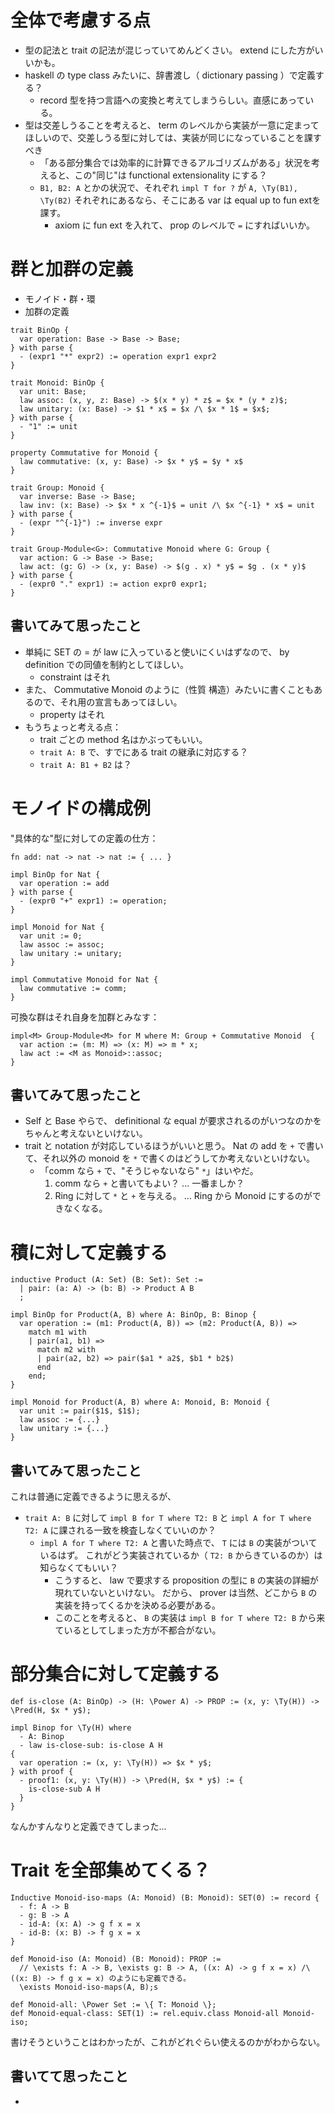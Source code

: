 # 全体で考慮する点
- 型の記法と trait の記法が混じっていてめんどくさい。 extend にした方がいいかも。
- haskell の type class みたいに、辞書渡し（ dictionary passing ）で定義する？
  - record 型を持つ言語への変換と考えてしまうらしい。直感にあっている。
- 型は交差しうることを考えると、 term のレベルから実装が一意に定まってほしいので、交差しうる型に対しては、実装が同じになっていることを課すべき
  - 「ある部分集合では効率的に計算できるアルゴリズムがある」状況を考えると、この"同じ"は functional extensionality にする？
  - `B1, B2: A` とかの状況で、それぞれ `impl T for ?` が `A, \Ty(B1), \Ty(B2)` それぞれにあるなら、そこにある var は equal up to fun extを課す。
    - axiom に fun ext を入れて、 prop のレベルで `=` にすればいいか。

# 群と加群の定義
- モノイド・群・環
- 加群の定義
```
trait BinOp {
  var operation: Base -> Base -> Base;
} with parse {
  - (expr1 "*" expr2) := operation expr1 expr2
}

trait Monoid: BinOp {
  var unit: Base;
  law assoc: (x, y, z: Base) -> $(x * y) * z$ = $x * (y * z)$;
  law unitary: (x: Base) -> $1 * x$ = $x /\ $x * 1$ = $x$;
} with parse {
  - "1" := unit
}

property Commutative for Monoid {
  law commutative: (x, y: Base) -> $x * y$ = $y * x$
}

trait Group: Monoid {
  var inverse: Base -> Base;
  law inv: (x: Base) -> $x * x ^{-1}$ = unit /\ $x ^{-1} * x$ = unit
} with parse {
  - (expr "^{-1}") := inverse expr
}

trait Group-Module<G>: Commutative Monoid where G: Group {
  var action: G -> Base -> Base;
  law act: (g: G) -> (x, y: Base) -> $(g . x) * y$ = $g . (x * y)$
} with parse {
  - (expr0 "." expr1) := action expr0 expr1;
}
```

## 書いてみて思ったこと
- 単純に SET の $=$ が law に入っていると使いにくいはずなので、 by definition での同値を制約としてほしい。
  - constraint はそれ
- また、 Commutative Monoid のように（性質 構造）みたいに書くこともあるので、それ用の宣言もあってほしい。
  - property はそれ
- もうちょっと考える点：
  - trait ごとの method 名はかぶってもいい。
  - `trait A: B` で、すでにある trait の継承に対応する？
  - `trait A: B1 + B2` は？

# モノイドの構成例
"具体的な"型に対しての定義の仕方：
```
fn add: nat -> nat -> nat := { ... }

impl BinOp for Nat {
  var operation := add
} with parse {
  - (expr0 "+" expr1) := operation;
}

impl Monoid for Nat {
  var unit := 0;
  law assoc := assoc;
  law unitary := unitary;
}

impl Commutative Monoid for Nat {
  law commutative := comm;
}
```

可換な群はそれ自身を加群とみなす：
```
impl<M> Group-Module<M> for M where M: Group + Commutative Monoid  {
  var action := (m: M) => (x: M) => m * x;
  law act := <M as Monoid>::assoc;
}
```

## 書いてみて思ったこと
- Self と Base やらで、 definitional な equal が要求されるのがいつなのかをちゃんと考えないといけない。
- trait と notation が対応しているほうがいいと思う。 Nat の add を `+` で書いて、それ以外の monoid を `*` で書くのはどうしてか考えないといけない。
  - 「comm なら `+` で、"そうじゃないなら" `*`」はいやだ。
    1. comm なら `+` と書いてもよい？ ... 一番ましか？
    2. Ring に対して `*` と `+` を与える。 ... Ring から Monoid にするのができなくなる。

# 積に対して定義する
```
inductive Product (A: Set) (B: Set): Set :=
  | pair: (a: A) -> (b: B) -> Product A B
  ;

impl BinOp for Product(A, B) where A: BinOp, B: Binop {
  var operation := (m1: Product(A, B)) => (m2: Product(A, B)) =>
    match m1 with
    | pair(a1, b1) =>
      match m2 with
      | pair(a2, b2) => pair($a1 * a2$, $b1 * b2$)
      end
    end;
}

impl Monoid for Product(A, B) where A: Monoid, B: Monoid {
  var unit := pair($1$, $1$);
  law assoc := {...}
  law unitary := {...}
}
```

## 書いてみて思ったこと
これは普通に定義できるように思えるが、
- `trait A: B` に対して `impl B for T where T2: B` と `impl A for T where T2: A` に課される一致を検査しなくていいのか？
  - `impl A for T where T2: A` と書いた時点で、 `T` には `B` の実装がついているはず。
    これがどう実装されているか（ `T2: B` からきているのか）は知らなくてもいい？
    - こうすると、 law で要求する proposition の型に `B` の実装の詳細が現れていないといけない。
      だから、 prover は当然、どこから `B` の実装を持ってくるかを決める必要がある。
    - このことを考えると、 `B` の実装は `impl B for T where T2: B` から来ているとしてしまった方が不都合がない。

# 部分集合に対して定義する
```
def is-close (A: BinOp) -> (H: \Power A) -> PROP := (x, y: \Ty(H)) -> \Pred(H, $x * y$);

impl Binop for \Ty(H) where
  - A: Binop
  - law is-close-sub: is-close A H
{
  var operation := (x, y: \Ty(H)) => $x * y$;
} with proof {
  - proof1: (x, y: \Ty(H)) -> \Pred(H, $x * y$) := {
    is-close-sub A H
  }
}
```

なんかすんなりと定義できてしまった...

# Trait を全部集めてくる？
```
Inductive Monoid-iso-maps (A: Monoid) (B: Monoid): SET(0) := record {
  - f: A -> B
  - g: B -> A
  - id-A: (x: A) -> g f x = x
  - id-B: (x: B) -> f g x = x
}

def Monoid-iso (A: Monoid) (B: Monoid): PROP :=
  // \exists f: A -> B, \exists g: B -> A, ((x: A) -> g f x = x) /\ ((x: B) -> f g x = x) のようにも定義できる。
  \exists Monoid-iso-maps(A, B);s

def Monoid-all: \Power Set := \{ T: Monoid \};
def Monoid-equal-class: SET(1) := rel.equiv.class Monoid-all Monoid-iso;
```

書けそうということはわかったが、これがどれぐらい使えるのかがわからない。
## 書いてて思ったこと
- 
